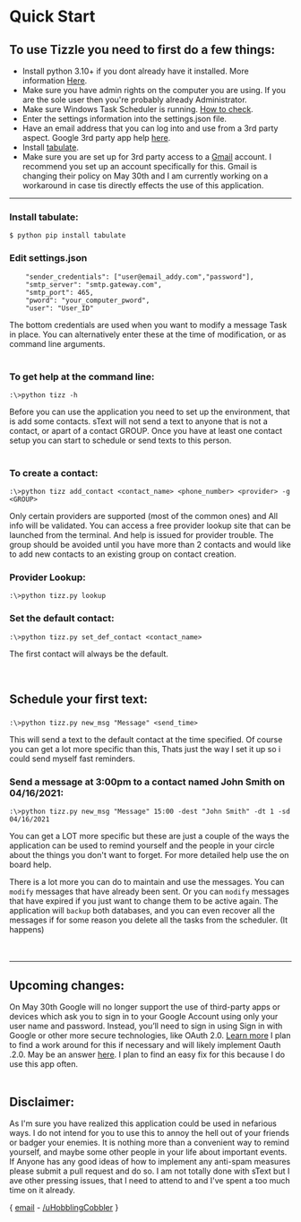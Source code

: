 
# Quick Start

## To use Tizzle you need to first do a few things:
- Install python 3.10+ if you dont already have it installed. More information [Here](https://www.python.org/downloads/).
- Make sure you have admin rights on the computer you are using. If you are the sole user then you're probably already Administrator.
- Make sure Windows Task Scheduler is running. [How to check](https://www.minitool.com/news/fix-task-scheduler-not-running-windows-10.html).
- Enter the settings information into the settings.json file.
- Have an email address that you can log into and use from a 3rd party aspect. Google 3rd party app help [here](https://support.google.com/accounts/answer/185833?hl=en).
- Install [tabulate](https://pypi.org/project/tabulate/).
- Make sure you are set up for 3rd party access to a [Gmail](www.gmail.com) account. I recommend you set up an account specifically for this. Gmail  is changing their policy on May 30th and I am currently working on a workaround in case tis directly effects the use of this application. 
___
### Install tabulate:
```
$ python pip install tabulate
```

### Edit settings.json
```
    "sender_credentials": ["user@email_addy.com","password"],
    "smtp_server": "smtp.gateway.com",
    "smtp_port": 465,
    "pword": "your_computer_pword",
    "user": "User_ID"
```    

The bottom credentials are used when you want to modify a message Task in place. You can alternatively enter these at the time of modification, or as command line arguments.
<br>
<br>

### To get help at the command line:
 ```
 :\>python tizz -h
 ```
 
Before you can use the application you need to set up the environment, that is add some contacts. sText will not send a text to anyone that is not a contact, or apart of a contact GROUP.  Once you have at least one contact setup you can start to schedule or send texts to this person.
<br>
<br>

 ### To create a contact:
```
:\>python tizz add_contact <contact_name> <phone_number> <provider> -g <GROUP>
```
Only certain providers are supported (most of the common ones) and All info will be validated. You can access a free provider lookup site that can be launched from the terminal. And help is issued for provider trouble. The group should be avoided until you have more than 2 contacts and would like to add new contacts to an existing group on contact creation.
### Provider Lookup:
```
:\>python tizz.py lookup
```
### Set the default contact:
```
:\>python tizz.py set_def_contact <contact_name>
```
The first contact will always be the default. 

<br>

 ## Schedule your first text:
 ### 
 ```
 :\>python tizz.py new_msg "Message" <send_time> 
 ```
 This will send a text to the default contact at the time specified. Of course you can get a lot more specific than this, Thats just the way I set it up so i could send myself fast reminders.
 ### Send a message at 3:00pm to a contact named John Smith on 04/16/2021:
 ```
 :\>python tizz.py new_msg "Message" 15:00 -dest "John Smith" -dt 1 -sd 04/16/2021
 ```

You can get a LOT more specific but these are just a couple of the ways the application can be used to remind yourself and the people in your circle about the things you don't want to forget. For more detailed help use the on board help.

There is a lot more you can do to maintain and use the messages. You can `modify` messages that have already been sent. Or you can `modify` messages that have expired if you just want to change them to be active again. The application will `backup` both databases, and you can even recover all the messages if for some reason you delete all the tasks from the scheduler. (It happens) 
<br>
<br>
<br>
___

## Upcoming changes:
On May 30th 
Google will no longer support the use of third-party apps or devices which ask you to sign in to your Google Account using only your user name and password. Instead, you’ll need to sign in using Sign in with Google or other more secure technologies, like OAuth 2.0. [Learn more](https://accounts.google.com/AccountChooser?Email=ddc.dev.python@gmail.com&continue=https://support.google.com/accounts/answer/6010255?rfn%3D1646361360139%26anexp%3Dnret-fa)
I plan to find a work around for this if necessary and will likely implement Oauth .2.0. May be an answer [here](https://localcoder.org/python-smtplib-is-sending-mail-via-gmail-using-oauth2-possible). I plan to find an easy fix for this because I do use this app often.
<br>
<br>
## Disclaimer:
As I'm sure you have realized this application could be used in nefarious ways. I do not intend for you to use this to annoy the hell out of your friends or badger your enemies. It is nothing more than a convenient way to remind yourself, and maybe some other people in your life about important events. If Anyone has any good ideas of how to implement any anti-spam measures please submit a pull request and do so. I am not totally done with sText but I ave other pressing issues, that I need to attend to and I've spent a too much time on it already.

{ [email](gen.disarray@outlook.com) - [/uHobblingCobbler](https://www.reddit.com/user/HobblingCobbler/) }